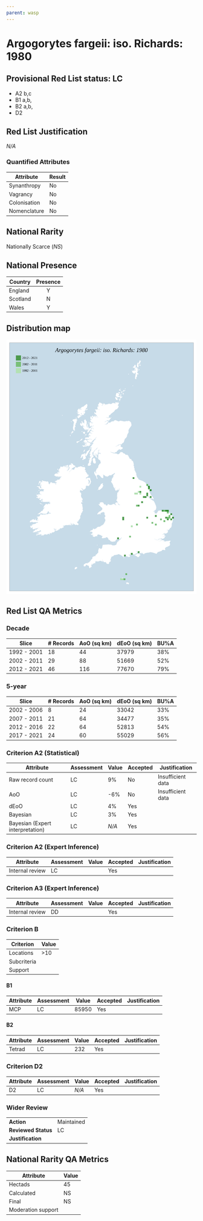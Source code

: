 ```yaml
---
parent: wasp
---
```

# Argogorytes fargeii: iso. Richards: 1980

## Provisional Red List status: LC
- A2 b,c
- B1 a,b, 
- B2 a,b, 
- D2

## Red List Justification
*N/A*
### Quantified Attributes
|Attribute|Result|
|---|---|
|Synanthropy|No|
|Vagrancy|No|
|Colonisation|No|
|Nomenclature|No|


## National Rarity
Nationally Scarce (*NS*)

## National Presence
|Country|Presence
|---|:-:|
|England|Y|
|Scotland|N|
|Wales|Y|


## Distribution map
![](../map/490.svg)

## Red List QA Metrics
### Decade
| Slice | # Records | AoO (sq km) | dEoO (sq km) |BU%A |
|---|---|---|---|---|
|1992 - 2001|18|44|37979|38%|
|2002 - 2011|29|88|51669|52%|
|2012 - 2021|46|116|77670|79%|
### 5-year
| Slice | # Records | AoO (sq km) | dEoO (sq km) |BU%A |
|---|---|---|---|---|
|2002 - 2006|8|24|33042|33%|
|2007 - 2011|21|64|34477|35%|
|2012 - 2016|22|64|52813|54%|
|2017 - 2021|24|60|55029|56%|
### Criterion A2 (Statistical)
|Attribute|Assessment|Value|Accepted|Justification
|---|---|---|---|---|
|Raw record count|LC|9%|No|Insufficient data|
|AoO|LC|-6%|No|Insufficient data|
|dEoO|LC|4%|Yes||
|Bayesian|LC|3%|Yes||
|Bayesian (Expert interpretation)|LC|*N/A*|Yes||
### Criterion A2 (Expert Inference)
|Attribute|Assessment|Value|Accepted|Justification
|---|---|---|---|---|
|Internal review|LC||Yes||
### Criterion A3 (Expert Inference)
|Attribute|Assessment|Value|Accepted|Justification
|---|---|---|---|---|
|Internal review|DD||Yes||
### Criterion B
|Criterion| Value|
|---|---|
|Locations|>10|
|Subcriteria||
|Support||
#### B1
|Attribute|Assessment|Value|Accepted|Justification
|---|---|---|---|---|
|MCP|LC|85950|Yes||
#### B2
|Attribute|Assessment|Value|Accepted|Justification
|---|---|---|---|---|
|Tetrad|LC|232|Yes||
### Criterion D2
|Attribute|Assessment|Value|Accepted|Justification
|---|---|---|---|---|
|D2|LC|*N/A*|Yes||
### Wider Review
|  |  |
|---|---|
|**Action**|Maintained|
|**Reviewed Status**|LC|
|**Justification**||


## National Rarity QA Metrics
|Attribute|Value|
|---|---|
|Hectads|45|
|Calculated|NS|
|Final|NS|
|Moderation support||



